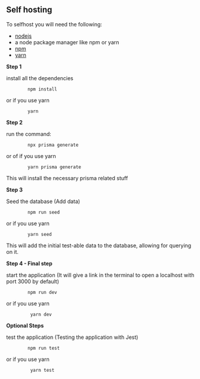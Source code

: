 ## Self hosting

To selfhost you will need the following:

- [nodejs](https://nodejs.org)
- a node package manager like npm or yarn
- [npm](https://www.npmjs.com/)
- [yarn](https://yarnpkg.com/)

**Step 1**

install all the dependencies

```
        npm install
```

or if you use yarn

```
        yarn
```

**Step 2**

run the command:

```
        npx prisma generate
```

or of if you use yarn

```
        yarn prisma generate
```

This will install the necessary prisma related stuff

**Step 3**

Seed the database (Add data)

```
        npm run seed
```

or if you use yarn

```
        yarn seed
```

This will add the initial test-able data to the database, allowing for querying on it.

**Step 4 - Final step**

start the application (It will give a link in the terminal to open a localhost with port 3000 by default)

```
        npm run dev
```

or if you use yarn

```
         yarn dev
```

**Optional Steps**

test the application (Testing the application with Jest)

```
        npm run test
```

or if you use yarn

```
         yarn test
```
